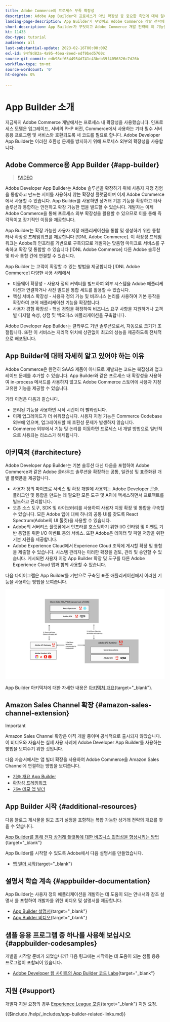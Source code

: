 ```yaml
---
title: Adobe Commerce의 프로세스 부족 확장성
description: Adobe App Builder와 프로세스가 아닌 확장성 중 중요한 측면에 대해 알아보십시오.
landing-page-description: App Builder가 무엇이고 Adobe Commerce 개발 전략에 이 기능을 사용할 수 있는지 알아봅니다.
short-description: App Builder가 무엇이고 Adobe Commerce 개발 전략에 이 기능을 사용할 수 있는지 알아봅니다.
kt: 11433
doc-type: tutorial
audience: all
last-substantial-update: 2023-02-16T00:00:00Z
exl-id: 94f8d82a-4a95-46ea-8eed-edf9bed5760c
source-git-commit: edb98cf6544954d741c43beb39f4056326c7d26b
workflow-type: tm+mt
source-wordcount: '0'
ht-degree: 0%

---
```


# App Builder 소개

지금까지 Adobe Commerce 개발에서는 프로세스 내 확장성을 사용했습니다. 인프로세스 모델은 업그레이드, 서버의 PHP 버전, Commerce에서 사용하는 기타 필수 서버 응용 프로그램 및 서비스와 호환되도록 새 코드를 필요로 합니다. Adobe Developer App Builder는 이러한 호환성 문제를 방지하기 위해 프로세스 외부의 확장성을 사용합니다.

## Adobe Commerce용 App Builder {#app-builder}

>[!VIDEO](https://video.tv.adobe.com/v/3412839?quality=12&learn=on)

Adobe Developer App Builder는 Adobe 솔루션을 확장하기 위해 사용자 지정 경험을 통합하고 만드는 서버를 사용하지 않는 확장성 플랫폼이며 이제 Adobe Commerce에서 사용할 수 있습니다. App Builder를 사용하면 상거래 기본 기능을 확장하고 타사 솔루션과 통합하는 안전하고 확장 가능한 앱을 빌드할 수 있습니다. 개발자는 이제 Adobe Commerce을 통해 프로세스 외부 확장성을 활용할 수 있으므로 이를 통해 즉각적이고 장기적인 이점을 제공합니다.

App Builder는 확장 가능한 사용자 지정 애플리케이션을 통합 및 생성하기 위한 통합 타사 확장성 프레임워크를 제공합니다 [!DNL Adobe Commerce]. 이 확장성 프레임워크는 Adobe의 인프라를 기반으로 구축되므로 개발자는 맞춤형 마이크로 서비스를 구축하고 확장 및 통합할 수 있습니다 [!DNL Adobe Commerce] 다른 Adobe 솔루션 및 타사 통합 간에 연결할 수 있습니다.

App Builder 는 고객이 확장할 수 있는 방법을 제공합니다 [!DNL Adobe Commerce] 다양한 사용 사례에서

* 미들웨어 확장성 - 사용자 정의 커넥터를 빌드하여 외부 시스템을 Adobe 애플리케이션과 연결하거나 사전 빌드된 통합 세트를 활용할 수 있습니다.
* 핵심 서비스 확장성 - 사용자 정의 기능 및 비즈니스 논리를 사용하여 기본 동작을 확장하여 코어 애플리케이션 기능을 확장합니다.
* 사용자 경험 확장성 - 핵심 경험을 확장하여 비즈니스 요구 사항을 지원하거나 고객별 디지털 속성, 상점 및 백오피스 애플리케이션을 구축합니다.

Adobe Developer App Builder는 클라우드 기반 솔루션으로서, 자동으로 크기가 조절됩니다. 또한 이 서비스는 지리적 위치에 상관없이 최고의 성능을 제공하도록 전체적으로 배포됩니다.

## App Builder에 대해 자세히 알고 있어야 하는 이유

Adobe Commerce은 완전히 SAAS 제품이 아니므로 개발되는 코드는 복잡성과 업그레이드 문제를 추가할 수 있습니다. App Builder와 같은 프로세스 내 확장성을 사용하여 in-process 메서드를 사용하지 않고도 Adobe Commerce 스토어에 사용자 지정 고유한 기능을 제공할 수 있습니다.

기타 이점은 다음과 같습니다.

* 분리된 기능을 사용하면 시작 시간이 더 빨라집니다.
* 이제 업그레이드가 더 쉬워졌습니다. 사용자 지정 기능은 Commerce Codebase 외부에 있으며, 업그레이드할 때 호환성 문제가 발생하지 않습니다.
* Commerce 외부에서 기능 및 논리를 이동하면 프로세스 내 개발 방법으로 일반적으로 사용되는 리소스가 해제됩니다.

## 아키텍처 {#architecture}

Adobe Developer App Builder는 기본 솔루션 대신 다음을 포함하여 Adobe Commerce과 같은 Adobe 클라우드 솔루션을 확장하는 공통, 일관성 및 표준화된 개발 플랫폼을 제공합니다.

* 사용자 정의 마이크로 서비스 및 확장 개발에 사용되는 Adobe Developer 콘솔. 플러그인 및 통합을 만드는 데 필요한 모든 도구 및 API에 액세스하면서 프로젝트를 빌드하고 관리합니다.
* 오픈 소스 도구, SDK 및 라이브러리를 사용하여 사용자 지정 확장 및 통합을 구축할 수 있습니다. 모든 Adobe 앱에 대해 하나의 공통 UI를 갖도록 React Spectrum(Adobe의 UI 툴킷)을 사용할 수 있습니다.
* Adobe의 서버리스 플랫폼에서 인프라를 호스팅하기 위한 I/O 런타임 및 이벤트 기반 통합을 위한 I/O 이벤트 등의 서비스. 또한 Adobe은 데이터 및 파일 저장을 위한 기본 지원을 제공합니다.
* Adobe Experience Cloud에서 Experience Cloud 조직에 게시할 확장 및 통합을 제출할 수 있습니다. 시스템 관리자는 이러한 확장을 검토, 관리 및 승인할 수 있습니다. 게시되면 사용자 지정 App Builder 확장 및 도구를 다른 Adobe Experience Cloud 앱과 함께 사용할 수 있습니다.

다음 다이어그램은 App Builder를 기반으로 구축된 표준 애플리케이션에서 이러한 기능을 사용하는 방법을 보여줍니다.

![아키텍처](/help/assets/app-builder/app-builder-architecture.jpeg)

App Builder 아키텍처에 대한 자세한 내용은 [아키텍처 개요](https://developer.adobe.com/app-builder/docs/guides/){target="_blank"}.

## Amazon Sales Channel 확장 {#amazon-sales-channel-extension}

>[!IMPORTANT]
>
>Amazon Sales Channel 확장은 아직 개발 중이며 공식적으로 출시되지 않았습니다.  이 비디오와 자습서는 실제 사용 사례에 Adobe Developer App Builder를 사용하는 방법을 보여주기 위한 것입니다.

다음 자습서에서는 앱 빌더 확장을 사용하여 Adobe Commerce을 Amazon Sales Channel에 연결하는 방법을 보여줍니다.

* [기술 개요 App Builder](../app-builder/app-builder-technical-overview.md)
* [확장성 프레임워크](../app-builder/extensibility-framework-commerce-eventing.md)
* [기능 데모 앱 빌더](../app-builder/app-builder-functional-demonstration.md)

## App Builder 시작 {#additional-resources}

다음 블로그 게시물을 읽고 초기 설정을 포함하는 복합 가능한 상거래 전략의 개요를 찾을 수 있습니다.

[App Builder를 통해 전자 상거래 플랫폼에 대한 비즈니스 민첩성을 향상시키는 방법](https://business.adobe.com/blog/how-to/how-app-builder-helps-you-implement-a-composable-commerce-strategy){target="_blank"}

App Builder를 시작할 수 있도록 Adobe에서 다음 설명서를 만들었습니다.

* [앱 빌더 시작](https://developer.adobe.com/app-builder/docs/getting_started/){target="_blank"}

## 설명서 학습 계속 {#appbuilder-documentation}

App Builder는 사용자 정의 애플리케이션을 개발하는 데 도움이 되는 안내서와 참조 설명서 를 포함하여 개발자를 위한 비디오 및 설명서를 제공합니다.

* [App Builder 설명서](https://developer.adobe.com/app-builder/docs/overview/){target="_blank"}
* [App Builder 비디오](https://www.youtube.com/playlist?list=PLcVEYUqU7VRfDij-Jbjyw8S8EzW073F_o){target="_blank"}

## 샘플 응용 프로그램 중 하나를 사용해 보십시오 {#appbuilder-codesamples}

개발을 시작할 준비가 되었습니까? 다음 링크에는 시작하는 데 도움이 되는 샘플 응용 프로그램이 포함되어 있습니다.

* [Adobe Developer 웹 사이트의 App Builder 코드 Labs](https://developer.adobe.com/app-builder/docs/resources/){target="_blank"}

## 지원 {#support}

개발자 지원 요청의 경우 [Experience League 포럼](https://experienceleaguecommunities.adobe.com/t5/app-builder/ct-p/project-firefly){target="_blank"} 지원 요청.

{{$include /help/_includes/app-builder-related-links.md}}
